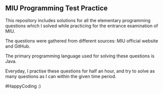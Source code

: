 ## MIU Programming Test Practice

This repository includes solutions for all the elementary programming questions which I solved while practicing for the entrance examination of MIU.

The questions were gathered from different sources: MIU official website and GitHub.

The primary programming language used for solving these questions is Java.

Everyday, I practise these questions for half an hour, and try to solve as many questions as I can within the given time period.

#HappyCoding :)
